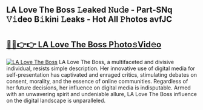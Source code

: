 ## LA Love The Boss 𝙻eaked 𝙽u𝚍e - Part-SNq 𝚅𝚒deo B𝚒kini 𝙻eaks - Hot All 𝙿hotos avfJC

# <h2><a href="http://ld02rtp.urlbe.top/?page=LA+Love+The+Boss">🔗🔗👉👉 LA Love The Boss P𝚑oto𝚜Vid𝚎o</a></h2>

[![LA Love The Boss](https://i.imgur.com/eBuTRDB.gif)](http://ld02rtp.urlbe.top/?page=LA+Love+The+Boss)
LA Love The Boss, a multifaceted and divisive individual, resists simple description. Her innovative use of digital media for self-presentation has captivated and enraged critics, stimulating debates on consent, morality, and the essence of online communities. Regardless of her future decisions, her influence on digital media is indisputable. Armed with an unwavering spirit and undeniable allure, LA Love The Boss influence on the digital landscape is unparalleled.
